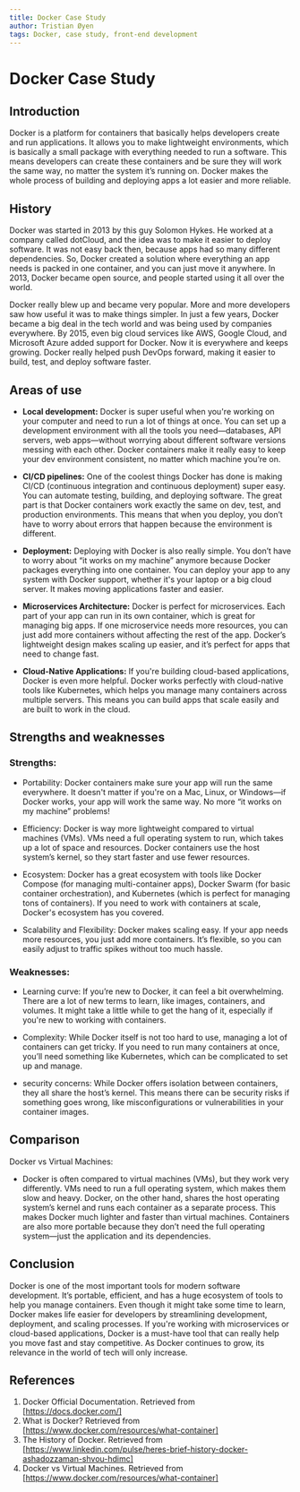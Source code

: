 ```yaml
---
title: Docker Case Study
author: Tristian Øyen
tags: Docker, case study, front-end development
---
```


# Docker Case Study

## Introduction

Docker is a platform for containers that basically helps developers create and run applications. It allows you to make lightweight environments, which is basically a small package with everything needed to run a software. This means developers can create these containers and be sure they will work the same way, no matter the system it’s running on. Docker makes the whole process of building and deploying apps a lot easier and more reliable.

## History

Docker was started in 2013 by this guy Solomon Hykes. He worked at a company called dotCloud, and the idea was to make it easier to deploy software. It was not easy back then, because apps had so many different dependencies. So, Docker created a solution where everything an app needs is packed in one container, and you can just move it anywhere. In 2013, Docker became open source, and people started using it all over the world.

Docker really blew up and became very popular. More and more developers saw how useful it was to make things simpler. In just a few years, Docker became a big deal in the tech world and was being used by companies everywhere. By 2015, even big cloud services like AWS, Google Cloud, and Microsoft Azure added support for Docker. Now it is everywhere and keeps growing. Docker really helped push DevOps forward, making it easier to build, test, and deploy software faster.

## Areas of use

- **Local development:** Docker is super useful when you're working on your computer and need to run a lot of things at once. You can set up a development environment with all the tools you need—databases, API servers, web apps—without worrying about different software versions messing with each other. Docker containers make it really easy to keep your dev environment consistent, no matter which machine you’re on.

- **CI/CD pipelines:** One of the coolest things Docker has done is making CI/CD (continuous integration and continuous deployment) super easy. You can automate testing, building, and deploying software. The great part is that Docker containers work exactly the same on dev, test, and production environments. This means that when you deploy, you don’t have to worry about errors that happen because the environment is different.

- **Deployment:** Deploying with Docker is also really simple. You don’t have to worry about “it works on my machine” anymore because Docker packages everything into one container. You can deploy your app to any system with Docker support, whether it's your laptop or a big cloud server. It makes moving applications faster and easier.

- **Microservices Architecture:** Docker is perfect for microservices. Each part of your app can run in its own container, which is great for managing big apps. If one microservice needs more resources, you can just add more containers without affecting the rest of the app. Docker’s lightweight design makes scaling up easier, and it’s perfect for apps that need to change fast.

- **Cloud-Native Applications:** If you're building cloud-based applications, Docker is even more helpful. Docker works perfectly with cloud-native tools like Kubernetes, which helps you manage many containers across multiple servers. This means you can build apps that scale easily and are built to work in the cloud.

## Strengths and weaknesses

### Strengths:

- Portability: Docker containers make sure your app will run the same everywhere. It doesn't matter if you're on a Mac, Linux, or Windows—if Docker works, your app will work the same way. No more “it works on my machine” problems!

- Efficiency: Docker is way more lightweight compared to virtual machines (VMs). VMs need a full operating system to run, which takes up a lot of space and resources. Docker containers use the host system’s kernel, so they start faster and use fewer resources.

- Ecosystem: Docker has a great ecosystem with tools like Docker Compose (for managing multi-container apps), Docker Swarm (for basic container orchestration), and Kubernetes (which is perfect for managing tons of containers). If you need to work with containers at scale, Docker's ecosystem has you covered.

- Scalability and Flexibility: Docker makes scaling easy. If your app needs more resources, you just add more containers. It’s flexible, so you can easily adjust to traffic spikes without too much hassle.

### Weaknesses:

- Learning curve: If you’re new to Docker, it can feel a bit overwhelming. There are a lot of new terms to learn, like images, containers, and volumes. It might take a little while to get the hang of it, especially if you're new to working with containers.

- Complexity: While Docker itself is not too hard to use, managing a lot of containers can get tricky. If you need to run many containers at once, you’ll need something like Kubernetes, which can be complicated to set up and manage.

- security concerns: While Docker offers isolation between containers, they all share the host’s kernel. This means there can be security risks if something goes wrong, like misconfigurations or vulnerabilities in your container images.

## Comparison

Docker vs Virtual Machines:

- Docker is often compared to virtual machines (VMs), but they work very differently. VMs need to run a full operating system, which makes them slow and heavy. Docker, on the other hand, shares the host operating system’s kernel and runs each container as a separate process. This makes Docker much lighter and faster than virtual machines. Containers are also more portable because they don’t need the full operating system—just the application and its dependencies.

## Conclusion

Docker is one of the most important tools for modern software development. It’s portable, efficient, and has a huge ecosystem of tools to help you manage containers. Even though it might take some time to learn, Docker makes life easier for developers by streamlining development, deployment, and scaling processes. If you're working with microservices or cloud-based applications, Docker is a must-have tool that can really help you move fast and stay competitive. As Docker continues to grow, its relevance in the world of tech will only increase.

## References

1. Docker Official Documentation. Retrieved from [https://docs.docker.com/]
2. What is Docker? Retrieved from [https://www.docker.com/resources/what-container]
3. The History of Docker. Retrieved from [https://www.linkedin.com/pulse/heres-brief-history-docker-ashadozzaman-shvou-hdimc]
4. Docker vs Virtual Machines. Retrieved from [https://www.docker.com/resources/what-container]

